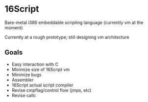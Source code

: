 # 16Script
Bare-metal i386 embeddable scripting language (currently vm at the moment)

Currently at a rough prototype; still designing vm architecture

## Goals
* Easy interaction with C
* Minimize size of 16Script vm
* Minimize bugs
* Assembler
* 16Script actual script compiler
* Revise cmpflag/control flow (jmps, etc)
* Revise callc
